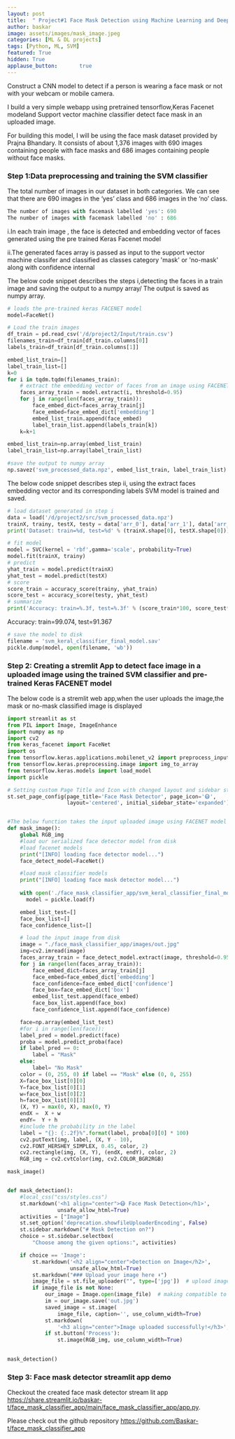 ```yaml
---
layout: post
title:  " Project#1 Face Mask Detection using Machine Learning and Deep Learning"
author: baskar
image: assets/images/mask_image.jpeg
categories: [ML & DL projects]
tags: [Python, ML, SVM]
featured: True
hidden: True
applause_button:       true
---
```



Construct a CNN model to detect if a person is wearing a face mask or not with your webcam or mobile camera.


I build a very simple webapp using pretrained tensorflow,Keras Facenet modeland Support vector machine classifier detect face mask in an uploaded image.

For building this model, I will be using the face mask dataset provided by Prajna Bhandary. It consists of about 1,376 images with 690 images containing people with face masks and 686 images containing people without face masks.

### Step 1:Data preprocessing and training the SVM classifier

The total number of images in our dataset in both categories. We can see that there are 690 images in the ‘yes’ class and 686 images in the ‘no’ class.


```python
The number of images with facemask labelled 'yes': 690 
The number of images with facemask labelled 'no' : 686
```

i.In each train image , the face is detected and embedding vector of faces generated using the pre trained Keras Facenet model

ii.The generated faces array is passed as input to the support vector machine classifer and classified as classes category 'mask' or 'no-mask' along with confidence internal 

The below code snippet describes the steps i,detecting the faces in a train image and saving the output to a numpy array/ 
The output is saved as numpy array.


```python
# loads the pre-trained keras FACENET model
model=FaceNet()

# Load the train images
df_train = pd.read_csv('/d/project2/Input/train.csv')
filenames_train=df_train[df_train.columns[0]]
labels_train=df_train[df_train.columns[1]]

embed_list_train=[]
label_train_list=[]
k=0
for i in tqdm.tqdm(filenames_train):
    # extract the embedding vector of faces from an image using FACENET model
    faces_array_train = model.extract(i, threshold=0.95)
    for j in range(len(faces_array_train)):
        face_embed_dict=faces_array_train[j]
        face_embed=face_embed_dict['embedding']
        embed_list_train.append(face_embed)
        label_train_list.append(labels_train[k])
    k=k+1

embed_list_train=np.array(embed_list_train)
label_train_list=np.array(label_train_list)

#save the output to numpy array
np.savez('svm_processed_data.npz', embed_list_train, label_train_list)
```

The below code snippet describes step ii, using the extract faces embedding vector and its corresponding labels SVM model is trained and saved.


```python
# load dataset generated in step i
data = load('/d/project2/src/svm_processed_data.npz')
trainX, trainy, testX, testy = data['arr_0'], data['arr_1'], data['arr_2'], data['arr_3']
print('Dataset: train=%d, test=%d' % (trainX.shape[0], testX.shape[0]))
```


```python
# fit model
model = SVC(kernel = 'rbf',gamma='scale', probability=True)
model.fit(trainX, trainy)
# predict
yhat_train = model.predict(trainX)
yhat_test = model.predict(testX)
# score
score_train = accuracy_score(trainy, yhat_train)
score_test = accuracy_score(testy, yhat_test)
# summarize
print('Accuracy: train=%.3f, test=%.3f' % (score_train*100, score_test*100))
```
Accuracy: train=99.074, test=91.367

```python
# save the model to disk
filename = 'svm_keral_classifier_final_model.sav'
pickle.dump(model, open(filename, 'wb'))
```

### Step 2: Creating a stremlit App to detect face image in a uploaded image using the trained SVM classifier and  pre-trained Keras FACENET model

The below code is a stremlit web app,when the user uploads the image,the mask or no-mask classified image is displayed 


```python
import streamlit as st
from PIL import Image, ImageEnhance
import numpy as np
import cv2
from keras_facenet import FaceNet
import os
from tensorflow.keras.applications.mobilenet_v2 import preprocess_input
from tensorflow.keras.preprocessing.image import img_to_array
from tensorflow.keras.models import load_model
import pickle

# Setting custom Page Title and Icon with changed layout and sidebar state
st.set_page_config(page_title='Face Mask Detector', page_icon='😷',
                   layout='centered', initial_sidebar_state='expanded')


#The below function takes the input uploaded image using FACENET model and the trained SVM classifier, generates the label 'mask' or 'no-mask' 
def mask_image():
    global RGB_img
    #load our serialized face detector model from disk
    #load facenet models
    print("[INFO] loading face detector model...")
    face_detect_model=FaceNet()

    #load mask classifier models
    print("[INFO] loading face mask detector model...")
    
    with open('./face_mask_classifier_app/svm_keral_classifier_final_model.sav', 'rb') as f:
      model = pickle.load(f)

    embed_list_test=[]
    face_box_list=[]
    face_confidence_list=[]

    # load the input image from disk
    image = "./face_mask_classifier_app/images/out.jpg"
    img=cv2.imread(image)
    faces_array_train = face_detect_model.extract(image, threshold=0.95)
    for j in range(len(faces_array_train)):
        face_embed_dict=faces_array_train[j]
        face_embed=face_embed_dict['embedding']
        face_confidence=face_embed_dict['confidence']
        face_box=face_embed_dict['box']
        embed_list_test.append(face_embed)
        face_box_list.append(face_box)
        face_confidence_list.append(face_confidence)

    face=np.array(embed_list_test)
    #for i in range(len(face)):
    label_pred = model.predict(face)
    proba = model.predict_proba(face)
    if label_pred == 0:
        label = "Mask"
    else:
        label= "No Mask"
    color = (0, 255, 0) if label == "Mask" else (0, 0, 255)
    X=face_box_list[0][0]
    Y=face_box_list[0][1]
    w=face_box_list[0][2]
    h=face_box_list[0][3]
    (X, Y) = max(0, X), max(0, Y)
    endX =  X + w
    endY=  Y + h
    #include the probability in the label
    label = "{}: {:.2f}%".format(label, proba[0][0] * 100)
    cv2.putText(img, label, (X, Y - 10),
    cv2.FONT_HERSHEY_SIMPLEX, 0.45, color, 2)
    cv2.rectangle(img, (X, Y), (endX, endY), color, 2)
    RGB_img = cv2.cvtColor(img, cv2.COLOR_BGR2RGB)

mask_image()


def mask_detection():
    #local_css("css/styles.css")
    st.markdown('<h1 align="center">😷 Face Mask Detection</h1>',
                unsafe_allow_html=True)
    activities = ["Image"]
    st.set_option('deprecation.showfileUploaderEncoding', False)
    st.sidebar.markdown("# Mask Detection on?")
    choice = st.sidebar.selectbox(
        "Choose among the given options:", activities)

    if choice == 'Image':
        st.markdown('<h2 align="center">Detection on Image</h2>',
                    unsafe_allow_html=True)
        st.markdown("### Upload your image here ⬇")
        image_file = st.file_uploader("", type=['jpg'])  # upload image
        if image_file is not None:
            our_image = Image.open(image_file)  # making compatible to PIL
            im = our_image.save('out.jpg')
            saved_image = st.image(
                image_file, caption='', use_column_width=True)
            st.markdown(
                '<h3 align="center">Image uploaded successfully!</h3>', unsafe_allow_html=True)
            if st.button('Process'):
                st.image(RGB_img, use_column_width=True)

    
mask_detection()
```

### Step 3: Face mask detector streamlit app demo

Checkout the created face mask detector stream lit app https://share.streamlit.io/baskar-t/face_mask_classifier_app/main/face_mask_classifier_app/app.py.

Please check out the github repository https://github.com/Baskar-t/face_mask_classifier_app

